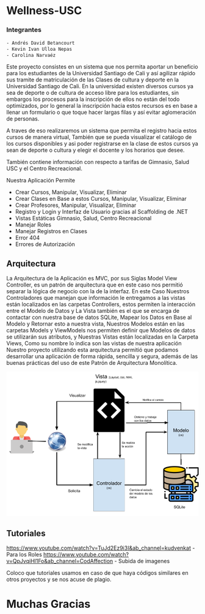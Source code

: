 # Wellness-USC

### Integrantes
    - Andrés David Betancourt
    - Kevin Ivan Ulloa Nepas
    - Carolina Narvaéz

Este proyecto consistes en un sistema que nos permita aportar un beneficio para los estudiantes de la Universidad Santiago de Cali y así agilizar rápido sus tramite de matriculación de las Clases de  cultura y deporte en la Universidad Santiago de Cali. En la universidad existen diversos cursos ya sea de deporte o de cultura de acceso libre para los estudiantes, sin embargos los procesos para la inscripción de ellos no están del todo optimizados, por lo general la inscripción hacia estos recursos es en base a llenar un formulario o que toque hacer largas filas y así evitar aglomeración de personas. 

A traves de eso realizaremos un sistema que permita el registro hacia estos cursos de manera virtual, También que se pueda visualizar el catálogo de los cursos disponibles y asi poder registrarse en la clase de estos cursos ya sean de deporte o cultura y elegir el docente y los horarios que desee. 

También contiene información con respecto a tarifas de Gimnasio, Salud USC y el Centro Recreacional.

Nuestra Aplicación Permite
  - Crear Cursos, Manipular, Visualizar, Eliminar
  - Crear Clases en Base a estos Cursos, Manipular, Visualizar, Eliminar
  - Crear Profesores, Manipular, Visualizar, Eliminar
  - Registro y Login y Interfaz de Usuario gracias al Scaffolding de .NET
  - Vistas Estáticas Gimnasio, Salud, Centro Recreacional
  - Manejar Roles
  - Manejar Registros en Clases
  - Error 404
  - Errores de Autorización

## Arquitectura

La Arquitectura de la Aplicación es MVC, por sus Siglas Model View Controller, es un patrón de arquitectura que en este caso nos permitió separar la lógica de negocio con la de la interfaz.
En este Caso Nuestros Controladores que manejan que información le entregamos a las vistas están localizados en las carpetas Controllers, estos permiten la interacción entre el Modelo de Datos y La Vista también es el que se encarga de contactar con nuestra base de datos SQLite, Mapear los Datos en Base al Modelo y Retornar esto a nuestra vista, Nuestros Modelos están en las carpetas Models y ViewModels nos permiten definir que Modelos de datos se utilizarán sus atributos, y Nuestras Vistas están localizadas en la Carpeta Views, Como su nombre lo indica son las vistas de nuestra aplicación
Nuestro proyecto utilizando esta arquitectura permitió que podamos desarrollar una aplicación de forma rápida, sencilla y segura, además de las buenas prácticas del uso de este Patrón de Arquitectura Monolítica.

![Arquitectura](https://raw.githubusercontent.com/AndresBetancourt-Dev/Wellness-USC/master/docs/mvc-arquitectura.png)


## Tutoriales
https://www.youtube.com/watch?v=TuJd2Ez9i3I&ab_channel=kudvenkat - Para los Roles
https://www.youtube.com/watch?v=QpJvqiHl1Fo&ab_channel=CodAffection - Subida de imagenes

Coloco que tutoriales usamos en caso de que haya códigos similares en otros proyectos y se nos acuse de plagio.

# Muchas Gracias
